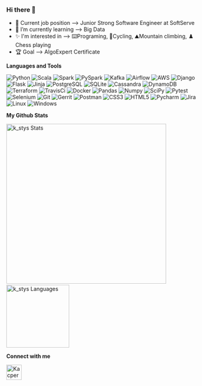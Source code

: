### Hi there 👋
- 💼 Current job position --> Junior Strong Software Engineer at SoftServe
- 📖 I’m currently learning --> Big Data
- ✨ I'm interested in --> ⌨️Programing, 🚴Cycling, ⛰️Mountain climbing, ♟️ Chess playing
- 🏆 Goal --> AlgoExpert Certificate 

**Languages and Tools**

![Python](https://img.shields.io/badge/-Python-2b5b84?style=flat-square&logo=python&logoColor=white)
![Scala](https://img.shields.io/badge/-Scala-DC322F?style=flat-square&logo=scala&logoColor=white)
![Spark](https://img.shields.io/badge/-Spark-1B5162?style=flat-square&logo=ApacheSpark&logoColor=yellow)
![PySpark](https://img.shields.io/badge/-PySpark-1B5162?style=flat-square&logo=ApacheSpark&logoColor=yellow)
![Kafka](https://img.shields.io/badge/-Kafka-231F20?style=flat-square&logo=ApacheKafka&logoColor=yellow)
![Airflow](https://img.shields.io/badge/-Airflow-017CEE?style=flat-square&logo=ApacheAirflow&logoColor=white)
![AWS](https://img.shields.io/badge/-AWS-232F3E?style=flat-square&logo=AmazonAws&logoColor=orange)
![Django](https://img.shields.io/badge/-Django-0C4B33?style=flat-square&logo=Django&logoColor=092E20)
![Flask](https://img.shields.io/badge/-Flask-black?style=flat-square&logo=flask&logoColor=white)
![Jinja](https://img.shields.io/badge/-Jinja-B41717?style=flat-square&logo=Jinja&logoColor=white)
![PostgreSQL](https://img.shields.io/badge/-PostgreSQL-4169E1?style=flat-square&logo=PostgreSQL&logoColor=white)
![SQLite](https://img.shields.io/badge/-SQLite-003B57?style=flat-square&logo=SQLite&logoColor=white)
![Cassandra](https://img.shields.io/badge/-Cassandra-1287B1?style=flat-square&logo=ApacheCassandra&logoColor=white)
![DynamoDB](https://img.shields.io/badge/-DynamoDB-4053D6?style=flat-square&logo=AmazonDynamoDB&logoColor=white)
![Terraform](https://img.shields.io/badge/-Terraform-7B42BC?style=flat-square&logo=Terraform&logoColor=white)
![TravisCi](https://img.shields.io/badge/-TravisCI-3EAAAF?style=flat-square&logo=travisci&logoColor=white)
![Docker](https://img.shields.io/badge/-Docker-2496ED?style=flat-square&logo=Docker&logoColor=white)
![Pandas](https://img.shields.io/badge/-Pandas-e5e4e2?style=flat-square&logo=pandas&logoColor=838383)
![Numpy](https://img.shields.io/badge/-Numpy-e5e4e2?style=flat-square&logo=pandas&logoColor=blue)
![SciPy](https://img.shields.io/badge/-SciPy-8CAAE6?style=flat-square&logo=SciPy&logoColor=blue)
![Pytest](https://img.shields.io/badge/-Pytest-0A9EDC?style=flat-square&logo=pytest&logoColor=white)
![Selenium](https://img.shields.io/badge/-Selenium-43B02A?style=flat-square&logo=selenium&logoColor=white)
![Git](https://img.shields.io/badge/-Git-F05032?style=flat-square&logo=git&logoColor=white)
![Gerrit](https://img.shields.io/badge/-Gerrit-EEEEEE?style=flat-square&logo=gerrit&logoColor=black)
![Postman](https://img.shields.io/badge/-Postman-FF6C37?style=flat-square&logo=postman&logoColor=white)
![CSS3](https://img.shields.io/badge/-CSS3-549FDE?style=flat-square&logo=css3&logoColor=white)
![HTML5](https://img.shields.io/badge/-HTML5-E34F26?style=flat-square&logo=html5&logoColor=white)
![Pycharm](https://img.shields.io/badge/-Pycharm-000000?style=flat-square&logo=Pycharm&logoColor=white)
![Jira](https://img.shields.io/badge/-Jira-0052CC?style=flat-square&logo=Jira&logoColor=white)
![Linux](https://img.shields.io/badge/-Linux-16C60C?style=flat-square&logo=linux&logoColor=white)
![Windows](https://img.shields.io/badge/-Windows-00ADEF?style=flat-square&logo=windows&logoColor=white)

**My Github Stats**
 
<img src="https://github-readme-stats.vercel.app/api?username=kacperstyslo&show_icons=true&theme=radical&locale=en&title_color=fcb526" alt="k_stys Stats" width="420"/>&nbsp;
<img src="https://github-readme-stats.vercel.app/api/top-langs/?username=kacperstyslo&layout=compact&theme=radical&locale=en&title_color=fcb526" alt="k_stys Languages" height="165">

**Connect with me**

[<img align="left" alt="Kacper Stysło | LinkedIn" width="40px" src="https://img.icons8.com/color/linkedin.png" />][linkedin]

[linkedin]: https://www.linkedin.com/in/kacper-stys%C5%82o/
